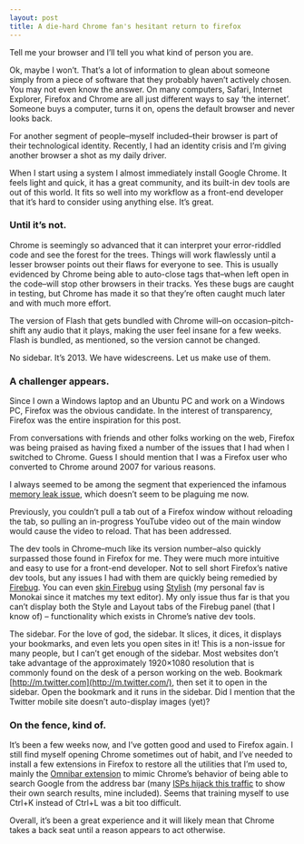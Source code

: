 ```yaml
---
layout: post
title: A die-hard Chrome fan's hesitant return to firefox
---
```


Tell me your browser and I’ll tell you what kind of person you are.

Ok, maybe I won’t. That’s a lot of information to glean about someone simply from a piece of software that they probably haven’t actively chosen. You may not even know the answer. On many computers, Safari, Internet Explorer, Firefox and Chrome are all just different ways to say ‘the internet’. Someone buys a computer, turns it on, opens the default browser and never looks back.

For another segment of people–myself included–their browser is part of their technological identity. Recently, I had an identity crisis and I’m giving another browser a shot as my daily driver.

When I start using a system I almost immediately install Google Chrome. It feels light and quick, it has a great community, and its built-in dev tools are out of this world. It fits so well into my workflow as a front-end developer that it’s hard to consider using anything else. It’s great.

### Until it’s not.

Chrome is seemingly so advanced that it can interpret your error-riddled code and see the forest for the trees. Things will work flawlessly until a lesser browser points out their flaws for everyone to see. This is usually evidenced by Chrome being able to auto-close tags that–when left open in the code–will stop other browsers in their tracks. Yes these bugs are caught in testing, but Chrome has made it so that they’re often caught much later and with much more effort.

The version of Flash that gets bundled with Chrome will–on occasion–pitch-shift any audio that it plays, making the user feel insane for a few weeks. Flash is bundled, as mentioned, so the version cannot be changed.

No sidebar. It’s 2013. We have widescreens. Let us make use of them.

### A challenger appears.

Since I own a Windows laptop and an Ubuntu PC and work on a Windows PC, Firefox was the obvious candidate. In the interest of transparency, Firefox was the entire inspiration for this post.

From conversations with friends and other folks working on the web, Firefox was being praised as having fixed a number of the issues that I had when I switched to Chrome. Guess I should mention that I was a Firefox user who converted to Chrome around 2007 for various reasons.

I always seemed to be among the segment that experienced the infamous [memory leak issue](https://www.google.ca/search?q=firefox+memory+leak&oq=firefox+memory+leak), which doesn’t seem to be plaguing me now.

Previously, you couldn’t pull a tab out of a Firefox window without reloading the tab, so pulling an in-progress YouTube video out of the main window would cause the video to reload. That has been addressed.

The dev tools in Chrome–much like its version number–also quickly surpassed those found in Firefox for me. They were much more intuitive and easy to use for a front-end developer. Not to sell short Firefox’s native dev tools, but any issues I had with them are quickly being remedied by [Firebug](http://getfirebug.com/). You can even [skin Firebug](http://userstyles.org/styles/browse/all/firebug) using [Stylish](http://userstyles.org/) (my personal fav is Monokai since it matches my text editor). My only issue thus far is that you can’t display both the Style and Layout tabs of the Firebug panel (that I know of) – functionality which exists in Chrome’s native dev tools.

The sidebar. For the love of god, the sidebar. It slices, it dices, it displays your bookmarks, and even lets you open sites in it! This is a non-issue for many people, but I can’t get enough of the sidebar. Most websites don’t take advantage of the approximately 1920×1080 resolution that is commonly found on the desk of a person working on the web. Bookmark [http://m.twitter.com](http://m.twitter.com/), then set it to open in the sidebar. Open the bookmark and it runs in the sidebar. Did I mention that the Twitter mobile site doesn’t auto-display images (yet)?

### On the fence, kind of.

It’s been a few weeks now, and I’ve gotten good and used to Firefox again. I still find myself opening Chrome sometimes out of habit, and I’ve needed to install a few extensions in Firefox to restore all the utilities that I’m used to, mainly the [Omnibar extension](https://addons.mozilla.org/en-US/firefox/addon/omnibar/) to mimic Chrome’s behavior of being able to search Google from the address bar (many [ISPs hijack this traffic](http://en.wikipedia.org/wiki/DNS_hijacking) to show their own search results, mine included). Seems that training myself to use Ctrl+K instead of Ctrl+L was a bit too difficult.

Overall, it’s been a great experience and it will likely mean that Chrome takes a back seat until a reason appears to act otherwise.
